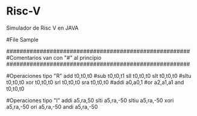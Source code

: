 # Risc-V
Simulador de Risc V en JAVA

#File Sample

 #######################################################
 #Comentarios van con "#" al principio
 #######################################################

#Operaciones tipo "R"
add t0,t0,t0
#sub t0,t0,t1
sll t0,t0,t0
slt t0,t0,t0
#sltu t0,t0,t0
xor t0,t0,t0
srl t0,t0,t0
sra t0,t0,t0
#addi a0,a0,1
#or a2,a1,a1
and t0,t0,t0

#Operaciones tipo "I"
addi a5,ra,50
slti a5,ra,-50
sltiu a5,ra,-50
xori a5,ra,-50
ori a5,ra,-50
andi a5,ra,-50


